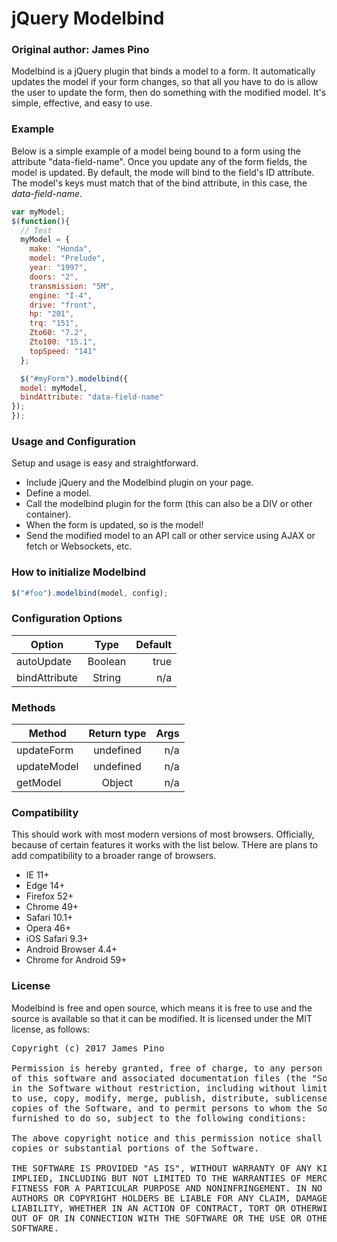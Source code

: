 # jQuery Modelbind

### Original author: James Pino

Modelbind is a jQuery plugin that binds a model to a form. It
automatically updates the model if your form changes, so that all you have
to do is allow the user to update the form, then do something with the modified model.
It's simple, effective, and easy to use.

### Example
Below is a simple example of a model being bound to a form using the attribute
"data-field-name". Once you update any of the form fields, the model is updated.
By default, the mode will bind to the field's ID attribute. The model's keys must
match that of the bind attribute, in this case, the <i>data-field-name</i>.

```javascript
var myModel;
$(function(){
  // Test
  myModel = {
    make: "Honda",
    model: "Prelude",
    year: "1997",
    doors: "2",
    transmission: "5M",
    engine: "I-4",
    drive: "front",
    hp: "201",
    trq: "151",
    Zto60: "7.2",
    Zto100: "15.1",
    topSpeed: "141"
  };

  $("#myForm").modelbind({
  model: myModel,
  bindAttribute: "data-field-name"
});
});
```

### Usage and Configuration
Setup and usage is easy and straightforward.
 * Include jQuery and the Modelbind plugin on your page.
 * Define a model.
 * Call the modelbind plugin for the form (this can also be a DIV or other container).
 * When the form is updated, so is the model!
 * Send the modified model to an API call or other service using AJAX or fetch or Websockets, etc.

### How to initialize Modelbind
```javascript
$("#foo").modelbind(model, config);
```


### Configuration Options

| Option        | Type          | Default  |
| ------------- |:-------------:| --------:|
| autoUpdate    | Boolean       | true     |
| bindAttribute | String        | n/a      |


### Methods

| Method        | Return type   | Args     |
| ------------- |:-------------:| --------:|
| updateForm    | undefined     | n/a      |
| updateModel   | undefined     | n/a      |
| getModel      | Object        | n/a      |


### Compatibility
This should work with most modern versions of most browsers. Officially, because of certain features it works with the list below. THere are plans to add compatibility to a broader range of browsers.

 * IE 11+
 * Edge 14+
 * Firefox 52+
 * Chrome 49+
 * Safari 10.1+
 * Opera 46+
 * iOS Safari 9.3+
 * Android Browser 4.4+
 * Chrome for Android 59+
 
### License
Modelbind is free and open source, which means it is free to use and the source is available so that it can be modified. It is licensed under the MIT license, as follows:

<pre>
Copyright (c) 2017 James Pino

Permission is hereby granted, free of charge, to any person obtaining a copy
of this software and associated documentation files (the "Software"), to deal
in the Software without restriction, including without limitation the rights
to use, copy, modify, merge, publish, distribute, sublicense, and/or sell
copies of the Software, and to permit persons to whom the Software is
furnished to do so, subject to the following conditions:

The above copyright notice and this permission notice shall be included in all
copies or substantial portions of the Software.

THE SOFTWARE IS PROVIDED "AS IS", WITHOUT WARRANTY OF ANY KIND, EXPRESS OR
IMPLIED, INCLUDING BUT NOT LIMITED TO THE WARRANTIES OF MERCHANTABILITY,
FITNESS FOR A PARTICULAR PURPOSE AND NONINFRINGEMENT. IN NO EVENT SHALL THE
AUTHORS OR COPYRIGHT HOLDERS BE LIABLE FOR ANY CLAIM, DAMAGES OR OTHER
LIABILITY, WHETHER IN AN ACTION OF CONTRACT, TORT OR OTHERWISE, ARISING FROM,
OUT OF OR IN CONNECTION WITH THE SOFTWARE OR THE USE OR OTHER DEALINGS IN THE
SOFTWARE.
</pre>
